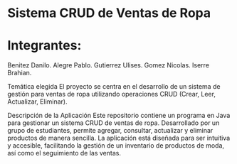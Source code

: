 # Sistema CRUD de Ventas de Ropa

# Integrantes:
  Benitez Danilo.
  Alegre Pablo.
  Gutierrez Ulises.
  Gomez Nicolas.
  Iserre Brahian.

Temática elegida
El proyecto se centra en el desarrollo de un sistema de gestión para ventas de ropa utilizando operaciones CRUD (Crear, Leer, Actualizar, Eliminar).

Descripción de la Aplicación
Este repositorio contiene un programa en Java para gestionar un sistema CRUD de ventas de ropa. Desarrollado por un grupo de estudiantes, permite agregar, consultar, actualizar y eliminar productos de manera sencilla. La aplicación está diseñada para ser intuitiva y accesible, facilitando la gestión de un inventario de productos de moda, así como el seguimiento de las ventas.
